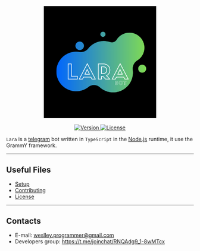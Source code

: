 <div align=center><img width="60%" src="./assets/img/Lara.png" alt="Lara's logo"/></div>
<p align=center>
  <a href="https://t.me/Lara_bot">
    <img src="https://img.shields.io/badge/Version-0.0.1-green.svg?style=for-the-badge" alt="Version">
  </a>
  <a href="/LICENSE">
    <img src="https://img.shields.io/badge/License-MIT-blue.svg?style=for-the-badge" alt="License">
  </a>
</p>

`Lara` is a [telegram](https://telegram.org/) bot written in
`TypeScript` in the [Node.js](https://nodejs.org/en/) runtime, it use the
GrammY framework.

---

## Useful Files
- [Setup](SETUP.md)
- [Contributing](CONTRIBUTING.md)
- [License](LICENSE)

---
## Contacts
- E-mail: weslley.programmer@gmail.com
- Developers group: https://t.me/joinchat/RNQAdg9_1-8wMTcx